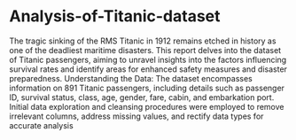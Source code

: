 # Analysis-of-Titanic-dataset
The tragic sinking of the RMS Titanic in 1912 remains etched in history as one of the deadliest maritime disasters. This report delves into the dataset of Titanic passengers, aiming to unravel insights into the factors influencing survival rates and identify areas for enhanced safety measures and disaster preparedness.
Understanding the Data: The dataset encompasses information on 891 Titanic passengers, including details such as passenger ID, survival status, class, age, gender, fare, cabin, and embarkation port. Initial data exploration and cleansing procedures were employed to remove irrelevant columns, address missing values, and rectify data types for accurate analysis
